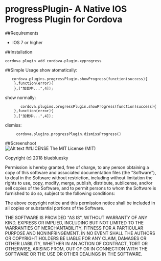 # progressPlugin- A Native IOS Progress Plugin for Cordova

##Requirements

 - IOS 7 or higher

##Installation

    cordova plugin add cordova-plugin-xyprogress
    
##Simple Usage
show atomatically:

       cordova.plugins.progressPlugin.showProgress(function(success){
        },function(error){
        },["加载中...",4]);

show normally:

           cordova.plugins.progressPlugin.showProgress(function(success){
        },function(error){
        },["加载中...",4]);
        
 dismiss:       
     
         cordova.plugins.progressPlugin.dismissProgress()
##Screenshoot         
  ![Alt text](https://github.com/XiaoyuZheng666/progressPlugin/raw/master/Screenshots/1.png)
##LICENSE
The MIT License (MIT)

Copyright (c) 2018 bluebluesky

Permission is hereby granted, free of charge, to any person obtaining a copy of this software and associated documentation files (the "Software"), to deal in the Software without restriction, including without limitation the rights to use, copy, modify, merge, publish, distribute, sublicense, and/or sell copies of the Software, and to permit persons to whom the Software is furnished to do so, subject to the following conditions:

The above copyright notice and this permission notice shall be included in all copies or substantial portions of the Software.

THE SOFTWARE IS PROVIDED "AS IS", WITHOUT WARRANTY OF ANY KIND, EXPRESS OR IMPLIED, INCLUDING BUT NOT LIMITED TO THE WARRANTIES OF MERCHANTABILITY, FITNESS FOR A PARTICULAR PURPOSE AND NONINFRINGEMENT. IN NO EVENT SHALL THE AUTHORS OR COPYRIGHT HOLDERS BE LIABLE FOR ANY CLAIM, DAMAGES OR OTHER LIABILITY, WHETHER IN AN ACTION OF CONTRACT, TORT OR OTHERWISE, ARISING FROM, OUT OF OR IN CONNECTION WITH THE SOFTWARE OR THE USE OR OTHER DEALINGS IN THE SOFTWARE.


   
 

    
    
